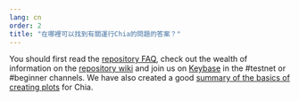 ```yaml
---
lang: cn
order: 2
title: "在哪裡可以找到有關運行Chia的問題的答案？"
---
```


You should first read the [repository FAQ](https://github.com/Chia-Network/chia-blockchain/wiki/FAQ), check out the wealth of information on the [repository wiki](https://github.com/Chia-Network/chia-blockchain/wiki/) and  join us on [Keybase](https://keybase.io/team/chia_network.public) in the #testnet or #beginner channels. We have also created a good [summary of the basics of creating plots](https://www.chia.net/2021/02/22/plotting-basics.html) for Chia.
